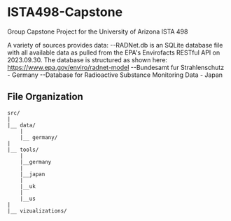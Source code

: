 # ISTA498-Capstone
Group Capstone Project for the University of Arizona ISTA 498

A variety of sources provides data:
--RADNet.db is an SQLite database file with all available data as pulled from the EPA's Envirofacts RESTful API on 2023.09.30. The database is structured as shown here: https://www.epa.gov/enviro/radnet-model
--Bundesamt fur Strahlenschutz - Germany
--Database for Radioactive Substance Monitoring Data - Japan

## File Organization

    src/
    |
    |__ data/
        |
        |__ germany/        
    |
    |__ tools/
        |
        |__germany
        |
        |__japan
        |
        |__uk
        |
        |__us
    |
    |__ vizualizations/